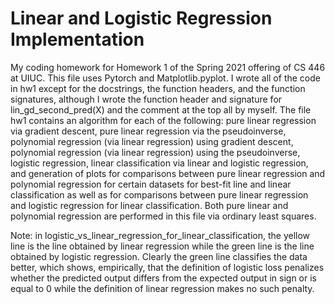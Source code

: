 # Linear and Logistic Regression Implementation
My coding homework for Homework 1 of the Spring 2021 offering of CS 446 at UIUC. This file uses Pytorch and Matplotlib.pyplot. I wrote all of the code in hw1 except for the docstrings, the function headers, and the function signatures, although I wrote the function header and signature for lin_gd_second_pred(X) and the comment at the top all by myself. The file hw1 contains an algorithm for each of the following: pure linear regression via gradient descent, pure linear regression via the pseudoinverse, polynomial regression (via linear regression) using gradient descent, polynomial regression (via linear regression) using the pseudoinverse, logistic regression, linear classification via linear and logistic regression, and generation of plots for comparisons between pure linear regression and polynomial regression for certain datasets for best-fit line and linear classification as well as for comparisons between pure linear regression and logistic regression for linear classification. Both pure linear and polynomial regression are performed in this file via ordinary least squares.

Note: in logistic_vs_linear_regression_for_linear_classification, the yellow line is the line obtained by linear regression while the green line is the line obtained by logistic regression. Clearly the green line classifies the data better, which shows, empirically, that the definition of logistic loss penalizes whether the predicted output differs from the expected output in sign or is equal to 0 while the definition of linear regression makes no such penalty.
